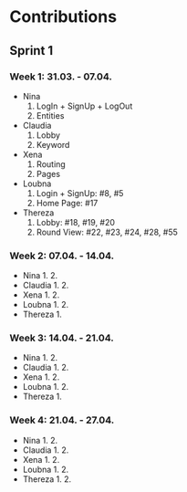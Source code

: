 # Contributions
## Sprint 1 
### Week 1: 31.03. - 07.04. 
- Nina
  1. LogIn + SignUp + LogOut
  2. Entities 
- Claudia
  1. Lobby
  2. Keyword
- Xena
  1. Routing
  2. Pages
- Loubna
  1. Login + SignUp: #8, #5
  2. Home Page: #17
- Thereza
  1. Lobby: #18, #19, #20
  2. Round View: #22, #23, #24, #28, #55
### Week 2: 07.04. - 14.04. 
- Nina
  1. 
  2. 
- Claudia
  1. 
  2. 
- Xena
  1. 
  2. 
- Loubna
  1. 
  2. 
- Thereza
  1.

### Week 3: 14.04. - 21.04. 
- Nina
  1. 
  2. 
- Claudia
  1. 
  2. 
- Xena
  1. 
  2. 
- Loubna
  1. 
  2. 
- Thereza
  1. 


### Week 4: 21.04. - 27.04. 
- Nina
  1. 
  2. 
- Claudia
  1. 
  2. 
- Xena
  1. 
  2. 
- Loubna
  1. 
  2. 
- Thereza
  1. 
  2. 
